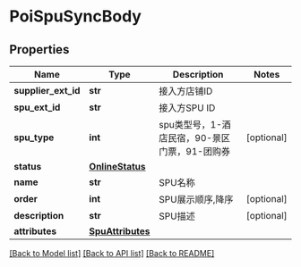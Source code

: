 # PoiSpuSyncBody

## Properties
Name | Type | Description | Notes
------------ | ------------- | ------------- | -------------
**supplier_ext_id** | **str** | 接入方店铺ID | 
**spu_ext_id** | **str** | 接入方SPU ID | 
**spu_type** | **int** | spu类型号，1-酒店民宿，90-景区门票，91-团购券 | [optional] 
**status** | [**OnlineStatus**](OnlineStatus.md) |  | 
**name** | **str** | SPU名称 | 
**order** | **int** | SPU展示顺序,降序 | [optional] 
**description** | **str** | SPU描述 | [optional] 
**attributes** | [**SpuAttributes**](SpuAttributes.md) |  | 

[[Back to Model list]](../README.md#documentation-for-models) [[Back to API list]](../README.md#documentation-for-api-endpoints) [[Back to README]](../README.md)

